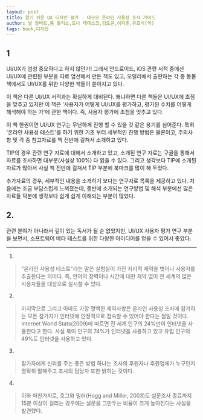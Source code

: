 ```yaml
---
layout: post
title: 알기 쉬운 UX 디자인 평가 - 대규모 온라인 사용성 조사 가이드
author: 빌 알버트,톰 툴리스,도나 테데스코,김도균,이지훈,유호석(역)
tags: book,디자인
---
```


## 1

UI/UX가 엄청 중요하다고 하지 않던가! 그래서 안드로이드, iOS 관련 서적 중에선 UI/UX에 관련된 부분을 따로 엄선해서 만든 책도 있고, 오렐리에서 출판하는 각 종 동물 책에서도 UI/UX를 위한 다양한 책들이 쏟아지고 있다.

이 책은 다른 UI/UX 서적과는 확실하게 대비된다. 왜냐하면 다른 책들은 UI/UX에 초점을 맞추고 있지만 이 책은 '사용자가 어떻게 UI/UX를 평가하고, 평가된 수치를 어떻게 해석해야 하는 가'에 관한 책이다. 즉, 사용자 평가에 초첨을 맞추고 있다.

이 책 한권이면 UI/UX 연구는 무난하게 진행 할 수 있을 것 같은 용기를 심어준다. 특히 '온라인 사용성 테스트'를 하기 위한 기초 부터 세부적인 진행 방법은 물론이고, 주의사항 및 각 종 참고자료를 책 전반에 걸쳐서 소개하고 있다.

TIP의 경우 관련 연구 자료에 대해서 소개하고 있고, 소개된 연구 자료는 구글을 통해서 자료를 조사하면 대부분(사실상 100%) 다 읽을 수 있다. 그리고 생각보다 TIP에 소개된 자료가 많아서 사실 책 전반에 걸쳐서 TIP 부분에 북마크를 많이 해 두었다.

추가자료의 경우, 세부적인 내용을 소개하기 보다는 연구자료 목록을 제공하고 있다. 처음에는 조금 부담스럽게 느껴졌는데, 중반에 소개되는 연구방법 및 해석 부분에선 많은 자료들 덕분에 생각보다 쉽게 쉽게 이해되는 부분이 많았다.

## 2. 
관련 분야가 아니라서 깊이 있는 독서가 될 순 없었지만, UI/UX 사용자 평가 연구 부분을 보면서, 소프트웨어 베타 테스트를 위한 다양한 아이디어를 얻을 수 있어서 좋았다.

- - -

1. 
> "온라인 사용성 테스트"라는 말은 실험실이 가진 지리적 제약을 벗어나 사용자를 추출한다는 의미다. 즉, 언어의 장벽이나 시간에 대한 제약 없이 전 세계의 많은 사용자들을 대상으로 실시할 수 있다.

2. 
> 마지막으로 그리고 아마도 가장 명백한 제약사항은 온라인 사용성 조사에 참가하는 모든 참가자가 인터넷에 안정적으로 접속할 수 있어야 한다는 점일 것이다. Internet World Stats(2009)에 따르면 전 세계 인구의 24%만이 인터넷을 사용한다고 한다. 사실 북미 인구의 74%가 인터넷을 사용하고 있고 유럽 인구의 49%도 인터넷을 사용하고 있다.

3. 
> 참가자에게 신뢰를 주는 좋은 방법 하나는 조사의 후원자나 후원업체가 누구인지 명확히 말해주고 조사의 담당자 또한 밝히는 것이다.

4. 
> 이와 마찬가지로, 호그와 밀러(Hogg and Miller, 2003)도 설문조사 종료까지 15분 이상이 걸리는 경우에는 설문을 그만두는 비율이 크게 높아진다는 사실을 발견했다.